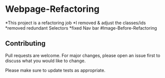 # Webpage-Refactoring
*This project is a refactoring job
*I removed & adjust the classes/ids
*removed redundant Selectors
*fixed Nav bar
#Image-Before-Refactoring





## Contributing
Pull requests are welcome. For major changes, please open an issue first to discuss what you would like to change.

Please make sure to update tests as appropriate.

